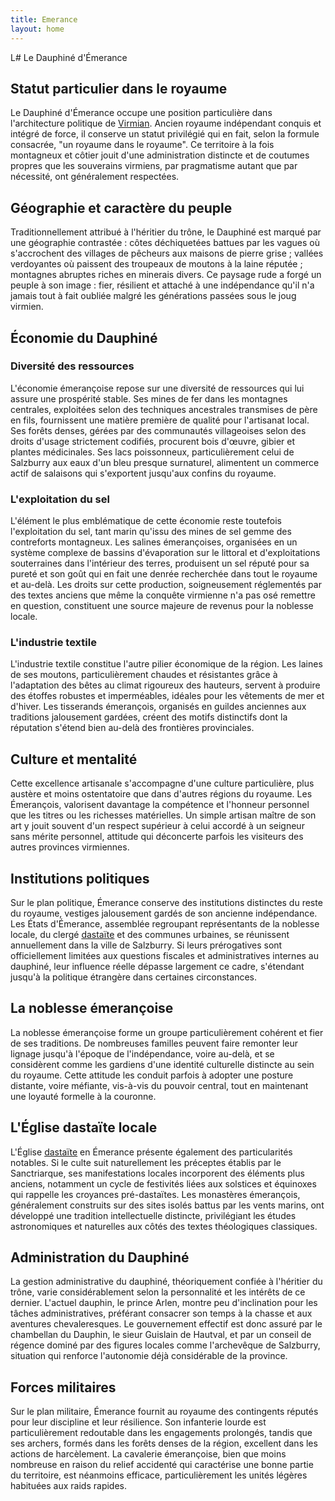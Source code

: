 ```yaml
---
title: Emerance
layout: home
---
```

L# Le Dauphiné d'Émerance

## Statut particulier dans le royaume

Le Dauphiné d'Émerance occupe une position particulière dans l'architecture politique de [Virmian](Virmian_base.html). Ancien royaume indépendant conquis et intégré de force, il conserve un statut privilégié qui en fait, selon la formule consacrée, "un royaume dans le royaume". Ce territoire à la fois montagneux et côtier jouit d'une administration distincte et de coutumes propres que les souverains virmiens, par pragmatisme autant que par nécessité, ont généralement respectées.

## Géographie et caractère du peuple

Traditionnellement attribué à l'héritier du trône, le Dauphiné est marqué par une géographie contrastée : côtes déchiquetées battues par les vagues où s'accrochent des villages de pêcheurs aux maisons de pierre grise ; vallées verdoyantes où paissent des troupeaux de moutons à la laine réputée ; montagnes abruptes riches en minerais divers. Ce paysage rude a forgé un peuple à son image : fier, résilient et attaché à une indépendance qu'il n'a jamais tout à fait oubliée malgré les générations passées sous le joug virmien.

## Économie du Dauphiné

### Diversité des ressources

L'économie émerançoise repose sur une diversité de ressources qui lui assure une prospérité stable. Ses mines de fer dans les montagnes centrales, exploitées selon des techniques ancestrales transmises de père en fils, fournissent une matière première de qualité pour l'artisanat local. Ses forêts denses, gérées par des communautés villageoises selon des droits d'usage strictement codifiés, procurent bois d'œuvre, gibier et plantes médicinales. Ses lacs poissonneux, particulièrement celui de Salzburry aux eaux d'un bleu presque surnaturel, alimentent un commerce actif de salaisons qui s'exportent jusqu'aux confins du royaume.

### L'exploitation du sel

L'élément le plus emblématique de cette économie reste toutefois l'exploitation du sel, tant marin qu'issu des mines de sel gemme des contreforts montagneux. Les salines émerançoises, organisées en un système complexe de bassins d'évaporation sur le littoral et d'exploitations souterraines dans l'intérieur des terres, produisent un sel réputé pour sa pureté et son goût qui en fait une denrée recherchée dans tout le royaume et au-delà. Les droits sur cette production, soigneusement réglementés par des textes anciens que même la conquête virmienne n'a pas osé remettre en question, constituent une source majeure de revenus pour la noblesse locale.

### L'industrie textile

L'industrie textile constitue l'autre pilier économique de la région. Les laines de ses moutons, particulièrement chaudes et résistantes grâce à l'adaptation des bêtes au climat rigoureux des hauteurs, servent à produire des étoffes robustes et imperméables, idéales pour les vêtements de mer et d'hiver. Les tisserands émerançois, organisés en guildes anciennes aux traditions jalousement gardées, créent des motifs distinctifs dont la réputation s'étend bien au-delà des frontières provinciales.

## Culture et mentalité

Cette excellence artisanale s'accompagne d'une culture particulière, plus austère et moins ostentatoire que dans d'autres régions du royaume. Les Émerançois, valorisent davantage la compétence et l'honneur personnel que les titres ou les richesses matérielles. Un simple artisan maître de son art y jouit souvent d'un respect supérieur à celui accordé à un seigneur sans mérite personnel, attitude qui déconcerte parfois les visiteurs des autres provinces virmiennes.

## Institutions politiques

Sur le plan politique, Émerance conserve des institutions distinctes du reste du royaume, vestiges jalousement gardés de son ancienne indépendance. Les États d'Émerance, assemblée regroupant représentants de la noblesse locale, du clergé [dastaïte](Dastaisme.html) et des communes urbaines, se réunissent annuellement dans la ville de Salzburry. Si leurs prérogatives sont officiellement limitées aux questions fiscales et administratives internes au dauphiné, leur influence réelle dépasse largement ce cadre, s'étendant jusqu'à la politique étrangère dans certaines circonstances.

## La noblesse émerançoise

La noblesse émerançoise forme un groupe particulièrement cohérent et fier de ses traditions. De nombreuses familles peuvent faire remonter leur lignage jusqu'à l'époque de l'indépendance, voire au-delà, et se considèrent comme les gardiens d'une identité culturelle distincte au sein du royaume. Cette attitude les conduit parfois à adopter une posture distante, voire méfiante, vis-à-vis du pouvoir central, tout en maintenant une loyauté formelle à la couronne.

## L'Église dastaïte locale

L'Église [dastaïte](Dastaisme.html) en Émerance présente également des particularités notables. Si le culte suit naturellement les préceptes établis par le Sanctriarque, ses manifestations locales incorporent des éléments plus anciens, notamment un cycle de festivités liées aux solstices et équinoxes qui rappelle les croyances pré-dastaïtes. Les monastères émerançois, généralement construits sur des sites isolés battus par les vents marins, ont développé une tradition intellectuelle distincte, privilégiant les études astronomiques et naturelles aux côtés des textes théologiques classiques.

## Administration du Dauphiné

La gestion administrative du dauphiné, théoriquement confiée à l'héritier du trône, varie considérablement selon la personnalité et les intérêts de ce dernier. L'actuel dauphin, le prince Arlen, montre peu d'inclination pour les tâches administratives, préférant consacrer son temps à la chasse et aux aventures chevaleresques. Le gouvernement effectif est donc assuré par le chambellan du Dauphin, le sieur Guislain de Hautval, et par un conseil de régence dominé par des figures locales comme l'archevêque de Salzburry, situation qui renforce l'autonomie déjà considérable de la province.

## Forces militaires

Sur le plan militaire, Émerance fournit au royaume des contingents réputés pour leur discipline et leur résilience. Son infanterie lourde est particulièrement redoutable dans les engagements prolongés, tandis que ses archers, formés dans les forêts denses de la région, excellent dans les actions de harcèlement. La cavalerie émerançoise, bien que moins nombreuse en raison du relief accidenté qui caractérise une bonne partie du territoire, est néanmoins efficace, particulièrement les unités légères habituées aux raids rapides.